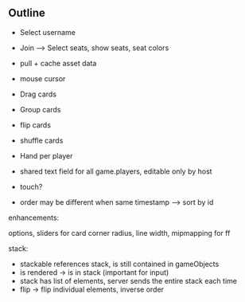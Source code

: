 ## Outline

+ Select username
+ Join --> Select seats, show seats, seat colors
+ pull + cache asset data

+ mouse cursor
+ Drag cards
- Group cards
+ flip cards
- shuffle cards
- Hand per player
- shared text field for all game.players, editable only by host


- touch?
- order may be different when same timestamp --> sort by id

enhancements:

options, sliders for card corner radius, line width, mipmapping for ff



stack:
- stackable references stack, is still contained in gameObjects
- is rendered -> is in stack (important for input)
- stack has list of elements, server sends the entire stack each time
- flip -> flip individual elements, inverse order 